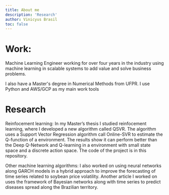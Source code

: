 ```yaml
---
title: About me
description: 'Research'
author: Vinicyus Brasil
toc: false
---
```


<h1>Work: </h1> 

Machine Learning Engineer working for over four years in the industry using machine learning in scalable systems to add value and solve business problems.

I also have a Master's degree in Numerical Methods from UFPR. I use Python and AWS/GCP as my main work tools

<h1>Research </h1> 

Reinfocement learning: In my Master’s thesis I studied reinfocement learning, where I developed a new algorithm called QSVR. The algorithm uses a Support Vector Regression algorithm call Online-SVR to estimate the Q-function of a environment. The results show it can perform better than the Deep Q-Network and Q-learning in a environment with small state space and a discrete action space. The code of the project is in this repository.

Other machine learning algorithms: I also worked on using neural networks along GARCH models in a hybrid approach to improve the forecasting of time series related to soybean price volatility. Another article I worked on uses the framework of Bayesian networks along with time series to predict diseases spread along the Brazilian territory.